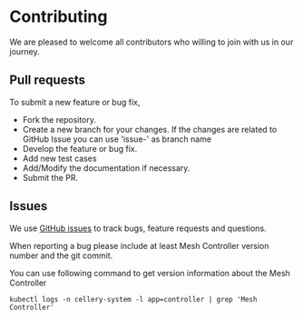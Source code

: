 # Contributing

We are pleased to welcome all contributors who willing to join with us in our journey.


## Pull requests

To submit a new feature or bug fix,

* Fork the repository.
* Create a new branch for your changes. If the changes are related to GitHub Issue you can use 'issue-<id>' as branch name
* Develop the feature or bug fix.
* Add new test cases
* Add/Modify the documentation if necessary.
* Submit the PR.


## Issues


We use [GitHub issues](https://github.com/cellery-io/mesh-controller/issues/new) to track bugs, feature requests and questions.

When reporting a bug please include at least Mesh Controller version number and the git commit.

You can use following command to get version information about the Mesh Controller

```console
kubectl logs -n cellery-system -l app=controller | grep 'Mesh Controller'
```
